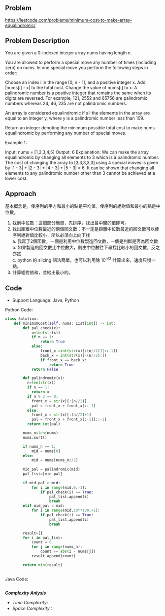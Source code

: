 ## Problem

https://leetcode.com/problems/minimum-cost-to-make-array-equalindromic/

## Problem Description





You are given a 0-indexed integer array nums having length n.

You are allowed to perform a special move any number of times (including zero) on nums. In one special move you perform the following steps in order:

Choose an index i in the range [0, n - 1], and a positive integer x.
Add |nums[i] - x| to the total cost.
Change the value of nums[i] to x.
A palindromic number is a positive integer that remains the same when its digits are reversed. For example, 121, 2552 and 65756 are palindromic numbers whereas 24, 46, 235 are not palindromic numbers.

An array is considered equalindromic if all the elements in the array are equal to an integer y, where y is a palindromic number less than 109.

Return an integer denoting the minimum possible total cost to make nums equalindromic by performing any number of special moves.

 

Example 1:

Input: nums = [1,2,3,4,5]
Output: 6
Explanation: We can make the array equalindromic by changing all elements to 3 which is a palindromic number. The cost of changing the array to [3,3,3,3,3] using 4 special moves is given by |1 - 3| + |2 - 3| + |4 - 3| + |5 - 3| = 6.
It can be shown that changing all elements to any palindromic number other than 3 cannot be achieved at a lower cost.



## Approach
基本概念是，使序列的平方和最小的點是平均值，使序列的絕對值和最小的點是中位數。
1. 找到中位數：這個部分簡單，先排序，找出最中間的值即可。
2. 找出距離中位數最近的兩個回文數：不一定是距離中位數最近的回文數可以使序列絕對值比較小，所以必須向上向下找  </br>
   a. 我寫了2個函數，一個是利用中位數製造回文數，一個是判斷是否為回文數  </br>
   b. 如果製造的回文數比中位數大，則由中位數往下尋找比較小的回文數，反之亦然  </br>
   c. python 的 slicing 語法簡單，也可以利用除 $10^{n/2}$ 計算出來，速度只慢一點。
4. 計算絕對值和，並給出最小的。

## Code

- Support Language: Java, Python

Python Code:

```py
class Solution:
    def minimumCost(self, nums: List[int]) -> int:
        def pal_check(x):
            n=len(str(x))
            if n == 1:
                return True
            else:
                front_x =int(str(x)[:(n//2)][::-1])
                back_x = int(str(x)[-(n//2):])
                if front_x == back_x:
                    return True
            return False

        def palindromic(x):
          n=len(str(x))
          if n == 1:
            return x
          if n % 2 == 0:
            front_x = str(x)[:(n//2)]
            pal = front_x + front_x[::-1]
          else:
            front_x = str(x)[:(n//2)+1]
            pal = front_x + front_x[:-1][::-1]
          return int(pal)

        nums_n=len(nums)
        nums.sort()

        if nums_n == 1:
            mid = nums[0]
        else:
            mid = nums[nums_n//2]
        
        mid_pal = palindromic(mid)
        pal_list=[mid_pal]

        if mid_pal > mid:
            for i in range(mid,0,-1):
                if pal_check(i) == True:
                    pal_list.append(i)
                    break
        elif mid_pal < mid:
            for i in range(mid,10**100,+1):
                if pal_check(i) == True:
                    pal_list.append(i)
                    break

        result=[]
        for i in pal_list:
            count = 0
            for j in range(nums_n):
                count += abs(i - nums[j])
            result.append(count)

        return min(result)
        
```

Java Code:

```

```

**_Complexity Anlysis_**

- _Time Complexity_: 
- _Space Complexity_：
